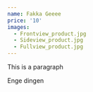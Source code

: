 ```yaml
---
name: Fakka Geeee
price: '10'
images:
  - Frontview_product.jpg
  - Sideview_product.jpg
  - Fullview_product.jpg
---
```


This is a paragraph

Enge dingen
